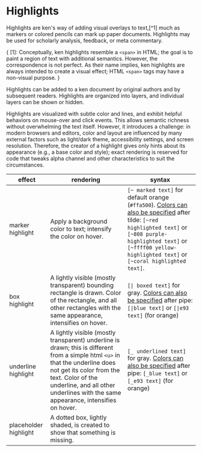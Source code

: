 # Highlights

Highlights are ken's way of adding visual overlays to text,[^1] much as markers or colored pencils can mark up paper documents. Highlights may be used for scholarly analysis, feedback, or meta commentary.

{
[1]: Conceptually, ken highlights resemble a `<span>` in HTML; the goal is to paint a region of text with additional semantics. However, the correspondence is not perfect. As their name implies, ken highlights are always intended to create a visual effect; HTML `<span>` tags may have a non-visual purpose.
}

Highlights can be added to a ken document by original authors and by subsequent readers. Highlights are organized into layers, and individual layers can be shown or hidden.

Highlights are visualized with subtle color and lines, and exhibit helpful behaviors on mouse-over and click events. This allows semantic richness without overwhelming the text itself. However, it introduces a challenge: in modern browsers and editors, color and layout are influenced by many external factors such as light/dark theme, accessibility settings, and screen resolution. Therefore, the creator of a highlight gives only hints about its appearance (e.g., a base color and style); exact rendering is reserved for code that tweaks alpha channel and other characteristics to suit the circumstances. 

effect | rendering | syntax
--- | --- | ---
marker highlight | Apply a background color to text; intensify the color on hover. | `[~ marked text]` for default orange (`#ffa500`). [Colors can also be specified](colors.md) after tilde: `[~red highlighted text]` or `[~808 purple-highlighted text]` or `[~ffff00 yellow-highlighted text]` or `[~coral highlighted text]`.
box highlight | A lightly visible (mostly transparent) bounding rectangle is drawn. Color of the rectangle, and all other rectangles with the same appearance, intensifies on hover. | <code>[&vert; boxed text]</code> for gray. [Colors can also be specified](colors.md) after pipe: <code>[&vert;blue text]</code> or <code>[&vert;e93 text]</code> (for orange)
underline highlight | A lightly visible (mostly transparent) underline is drawn; this is different from a simple html `<u>` in that the underline does not get its color from the text. Color of the underline, and all other underlines with the same appearance, intensifies on hover. | `[_ underlined text]` for gray. [Colors can also be specified](colors.md) after pipe: `[_blue text]` or `[_e93 text]` (for orange)
placeholder highlight | A dotted box, lightly shaded, is created to show that something is missing.
